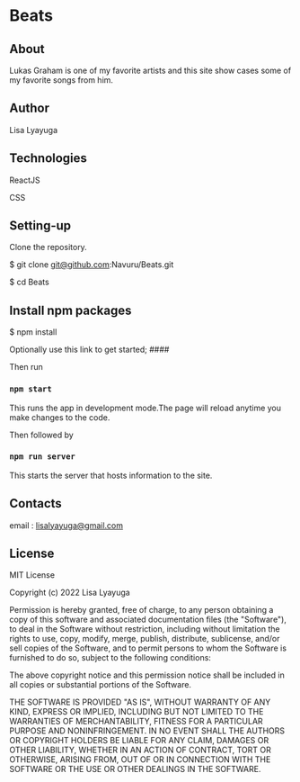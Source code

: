 # Beats

## About

Lukas Graham is one of my favorite artists and this site show cases some of my favorite songs from him.

## Author
Lisa Lyayuga

## Technologies
ReactJS

CSS

## Setting-up
Clone the repository.

$ git clone git@github.com:Navuru/Beats.git

$ cd Beats

## Install npm packages

$ npm install

Optionally use this link to get started; ####

Then run
 ### `npm start`
 This runs the app in development mode.The page will reload anytime you make changes to the code.
 
 Then followed by 
 ### `npm run server`
 This starts the server that hosts information to the site.

 ## Contacts
 email : lisalyayuga@gmail.com

 ## License
 MIT License

 Copyright (c) 2022 Lisa Lyayuga

Permission is hereby granted, free of charge, to any person obtaining a copy of this software and associated documentation files (the "Software"), to deal in the Software without restriction, including without limitation the rights to use, copy, modify, merge, publish, distribute, sublicense, and/or sell copies of the Software, and to permit persons to whom the Software is furnished to do so, subject to the following conditions:

The above copyright notice and this permission notice shall be included in all copies or substantial portions of the Software.

THE SOFTWARE IS PROVIDED "AS IS", WITHOUT WARRANTY OF ANY KIND, EXPRESS OR IMPLIED, INCLUDING BUT NOT LIMITED TO THE WARRANTIES OF MERCHANTABILITY, FITNESS FOR A PARTICULAR PURPOSE AND NONINFRINGEMENT. IN NO EVENT SHALL THE AUTHORS OR COPYRIGHT HOLDERS BE LIABLE FOR ANY CLAIM, DAMAGES OR OTHER LIABILITY, WHETHER IN AN ACTION OF CONTRACT, TORT OR OTHERWISE, ARISING FROM, OUT OF OR IN CONNECTION WITH THE SOFTWARE OR THE USE OR OTHER DEALINGS IN THE SOFTWARE.

